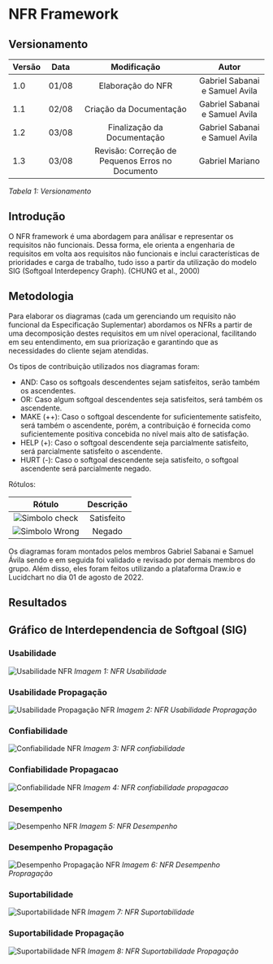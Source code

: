 # NFR Framework

## Versionamento

| Versão | Data  |                           Modificação                           |             Autor              |
| ------ | ----- | :-------------------------------------------------------------: | :----------------------------: |
| 1.0    | 01/08 |               Elaboração do NFR          |   Gabriel Sabanai e Samuel Avila    |
| 1.1    | 02/08 |               Criação da Documentação                   |  Gabriel Sabanai e Samuel Avila |
| 1.2    | 03/08 |               Finalização da Documentação                           |  Gabriel Sabanai e Samuel Avila |
| 1.3    | 03/08 |               Revisão: Correção de Pequenos Erros no Documento                         |  Gabriel Mariano |

_Tabela 1: Versionamento_

## Introdução

O NFR framework é uma abordagem para análisar e representar os requisitos não funcionais. Dessa forma, ele orienta a engenharia de requisitos em volta aos requisitos não funcionais e inclui características de prioridades e carga de trabalho, tudo isso a partir da utilização do modelo SIG (Softgoal Interdepency Graph). (CHUNG et al., 2000) 

## Metodologia

Para elaborar os diagramas (cada um gerenciando um requisito não funcional da Especificação Suplementar) abordamos os NFRs a partir de uma decomposição destes requisitos em um nível operacional, facilitando em seu entendimento, em sua priorização e garantindo que as necessidades do cliente sejam atendidas.

Os tipos de contribuição utilizados nos diagramas foram:

* AND: Caso os softgoals descendentes sejam satisfeitos, serão também os ascendentes.
* OR: Caso algum softgoal descendentes seja satisfeitos, será também os ascendente.
* MAKE (++): Caso o softgoal descendente for suficientemente satisfeito, será também o ascendente, porém, a contribuição é fornecida como suficientemente positiva concebida no nível mais alto de satisfação.
* HELP (+): Caso o softgoal descendente seja parcialmente satisfeito, será parcialmente satisfeito o ascendente.
* HURT (-): Caso o softgoal descendente seja satisfeito, o softgoal ascendente será parcialmente negado.

Rótulos:

| Rótulo | Descrição |
| :----: | :-------: |
| ![Simbolo check](../../assets/modelagem/check.png) | Satisfeito |
| ![Simbolo Wrong](../../assets/modelagem/wrong.png) | Negado |

Os diagramas foram montados pelos membros Gabriel Sabanai e Samuel Ávila sendo e em seguida foi validado e revisado por demais membros do grupo. Além disso, eles foram feitos utilizando a plataforma Draw.io e Lucidchart no dia 01 de agosto de 2022.

## Resultados

## Gráfico de Interdependencia de Softgoal (SIG)

### Usabilidade 
![Usabilidade NFR](../../assets/modelagem/usabilidadenfr.png)
_Imagem 1: NFR Usabilidade_

### Usabilidade Propagação
![Usabilidade Propagação NFR](../../assets/modelagem/usabilidadenfrpropagacao.png)
_Imagem 2: NFR Usabilidade Propragação_

### Confiabilidade
![Confiabilidade NFR](../../assets/modelagem/confiabilidadenfr.png)
_Imagem 3: NFR confiabilidade_

### Confiabilidade Propagacao
![Confiabilidade NFR](../../assets/modelagem/confiabilidadenfrpropagacao.png)
_Imagem 4: NFR confiabilidade propagacao_
### Desempenho
![Desempenho NFR](../../assets/modelagem/desempenhonfr.png)
_Imagem 5: NFR Desempenho_

### Desempenho Propagação
![Desempenho Propagação NFR](../../assets/modelagem/desempenhonfrpropagacao.png)
_Imagem 6: NFR Desempenho Propragação_

### Suportabilidade
![Suportabilidade NFR](../../assets/modelagem/suportabilidadenfr.png)
_Imagem 7: NFR Suportabilidade_

### Suportabilidade Propagação
![Suportabilidade NFR](../../assets/modelagem/suportabilidadenfrpropagacao.jpeg)
_Imagem 8: NFR Suportabilidade Propagação_